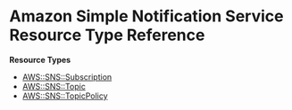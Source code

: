 # Amazon Simple Notification Service Resource Type Reference<a name="AWS_SNS"></a>

**Resource Types**
+ [AWS::SNS::Subscription](aws-resource-sns-subscription.md)
+ [AWS::SNS::Topic](aws-properties-sns-topic.md)
+ [AWS::SNS::TopicPolicy](aws-properties-sns-policy.md)